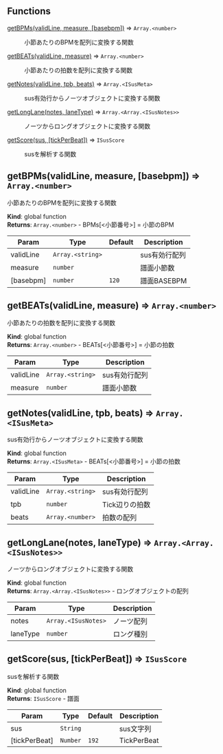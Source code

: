 ## Functions

<dl>
<dt><a href="#getBPMs">getBPMs(validLine, measure, [basebpm])</a> ⇒ <code>Array.&lt;number&gt;</code></dt>
<dd><p>小節あたりのBPMを配列に変換する関数</p>
</dd>
<dt><a href="#getBEATs">getBEATs(validLine, measure)</a> ⇒ <code>Array.&lt;number&gt;</code></dt>
<dd><p>小節あたりの拍数を配列に変換する関数</p>
</dd>
<dt><a href="#getNotes">getNotes(validLine, tpb, beats)</a> ⇒ <code>Array.&lt;ISusMeta&gt;</code></dt>
<dd><p>sus有効行からノーツオブジェクトに変換する関数</p>
</dd>
<dt><a href="#getLongLane">getLongLane(notes, laneType)</a> ⇒ <code>Array.&lt;Array.&lt;ISusNotes&gt;&gt;</code></dt>
<dd><p>ノーツからロングオブジェクトに変換する関数</p>
</dd>
<dt><a href="#getScore">getScore(sus, [tickPerBeat])</a> ⇒ <code>ISusScore</code></dt>
<dd><p>susを解析する関数</p>
</dd>
</dl>

<a name="getBPMs"></a>

## getBPMs(validLine, measure, [basebpm]) ⇒ <code>Array.&lt;number&gt;</code>
小節あたりのBPMを配列に変換する関数

**Kind**: global function  
**Returns**: <code>Array.&lt;number&gt;</code> - BPMs[<小節番号>] = 小節のBPM  

| Param | Type | Default | Description |
| --- | --- | --- | --- |
| validLine | <code>Array.&lt;string&gt;</code> |  | sus有効行配列 |
| measure | <code>number</code> |  | 譜面小節数 |
| [basebpm] | <code>number</code> | <code>120</code> | 譜面BASEBPM |

<a name="getBEATs"></a>

## getBEATs(validLine, measure) ⇒ <code>Array.&lt;number&gt;</code>
小節あたりの拍数を配列に変換する関数

**Kind**: global function  
**Returns**: <code>Array.&lt;number&gt;</code> - BEATs[<小節番号>] = 小節の拍数  

| Param | Type | Description |
| --- | --- | --- |
| validLine | <code>Array.&lt;string&gt;</code> | sus有効行配列 |
| measure | <code>number</code> | 譜面小節数 |

<a name="getNotes"></a>

## getNotes(validLine, tpb, beats) ⇒ <code>Array.&lt;ISusMeta&gt;</code>
sus有効行からノーツオブジェクトに変換する関数

**Kind**: global function  
**Returns**: <code>Array.&lt;ISusMeta&gt;</code> - BEATs[<小節番号>] = 小節の拍数  

| Param | Type | Description |
| --- | --- | --- |
| validLine | <code>Array.&lt;string&gt;</code> | sus有効行配列 |
| tpb | <code>number</code> | Tick辺りの拍数 |
| beats | <code>Array.&lt;number&gt;</code> | 拍数の配列 |

<a name="getLongLane"></a>

## getLongLane(notes, laneType) ⇒ <code>Array.&lt;Array.&lt;ISusNotes&gt;&gt;</code>
ノーツからロングオブジェクトに変換する関数

**Kind**: global function  
**Returns**: <code>Array.&lt;Array.&lt;ISusNotes&gt;&gt;</code> - ロングオブジェクトの配列  

| Param | Type | Description |
| --- | --- | --- |
| notes | <code>Array.&lt;ISusNotes&gt;</code> | ノーツ配列 |
| laneType | <code>number</code> | ロング種別 |

<a name="getScore"></a>

## getScore(sus, [tickPerBeat]) ⇒ <code>ISusScore</code>
susを解析する関数

**Kind**: global function  
**Returns**: <code>ISusScore</code> - 譜面  

| Param | Type | Default | Description |
| --- | --- | --- | --- |
| sus | <code>String</code> |  | sus文字列 |
| [tickPerBeat] | <code>Number</code> | <code>192</code> | TickPerBeat |

